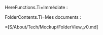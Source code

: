 HereFunctions.Ti=Immédiate :

FolderContents.Ti=Mes documents :  

=[S/About/Tech/Mockup/FolderView_v0.md]